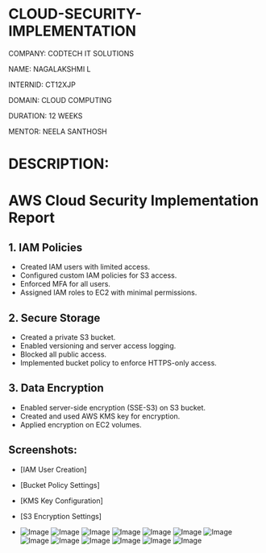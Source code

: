 # CLOUD-SECURITY-IMPLEMENTATION

COMPANY: CODTECH IT SOLUTIONS

NAME: NAGALAKSHMI L

INTERNID: CT12XJP

DOMAIN: CLOUD COMPUTING

DURATION: 12 WEEKS

MENTOR: NEELA SANTHOSH

# DESCRIPTION:

# AWS Cloud Security Implementation Report

## 1. IAM Policies
- Created IAM users with limited access.
- Configured custom IAM policies for S3 access.
- Enforced MFA for all users.
- Assigned IAM roles to EC2 with minimal permissions.

## 2. Secure Storage
- Created a private S3 bucket.
- Enabled versioning and server access logging.
- Blocked all public access.
- Implemented bucket policy to enforce HTTPS-only access.

## 3. Data Encryption
- Enabled server-side encryption (SSE-S3) on S3 bucket.
- Created and used AWS KMS key for encryption.
- Applied encryption on EC2 volumes.

## Screenshots:
- [IAM User Creation]
- [Bucket Policy Settings]
- [KMS Key Configuration]
- [S3 Encryption Settings]

- ![Image](https://github.com/user-attachments/assets/caf5af95-83ca-4c30-9ea3-0d7dbaeacae4)
![Image](https://github.com/user-attachments/assets/dc3f8d5c-5445-457a-96b5-f35685568cc3)
![Image](https://github.com/user-attachments/assets/c5324938-dfd7-4a57-8a4e-a5f3d1fdfedf)
![Image](https://github.com/user-attachments/assets/91b38ac6-9986-4281-bdef-51c646ac0304)
![Image](https://github.com/user-attachments/assets/7f734956-5aeb-494a-98b1-acba7c862abc)
![Image](https://github.com/user-attachments/assets/66035cf2-b5f3-4108-af8a-a39547865ae6)
![Image](https://github.com/user-attachments/assets/29d75cc6-6db5-465e-9a97-587150f12463)
![Image](https://github.com/user-attachments/assets/a5abea3d-23b4-4579-9230-17bba1fdc03a)
![Image](https://github.com/user-attachments/assets/d9d81641-6bd6-4bc7-8e47-54afe940fddc)
![Image](https://github.com/user-attachments/assets/3860c63c-f6c6-46e8-87df-533225956ffa)
![Image](https://github.com/user-attachments/assets/119b8180-2445-4982-87f0-819b5ffcd7b7)
![Image](https://github.com/user-attachments/assets/ec088a22-6c88-4536-94b1-928d57bedd70)
![Image](https://github.com/user-attachments/assets/8889fe3d-ebba-45d2-8482-733e88310a79)

